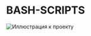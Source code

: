 # BASH-SCRIPTS
![Иллюстрация к проекту](https://upload.wikimedia.org/wikipedia/commons/8/82/Gnu-bash-logo.svg)
